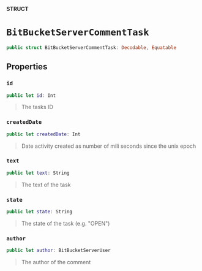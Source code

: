 **STRUCT**

# `BitBucketServerCommentTask`

```swift
public struct BitBucketServerCommentTask: Decodable, Equatable
```

## Properties
### `id`

```swift
public let id: Int
```

> The tasks ID

### `createdDate`

```swift
public let createdDate: Int
```

> Date activity created as number of mili seconds since the unix epoch

### `text`

```swift
public let text: String
```

> The text of the task

### `state`

```swift
public let state: String
```

> The state of the task (e.g. "OPEN")

### `author`

```swift
public let author: BitBucketServerUser
```

> The author of the comment
